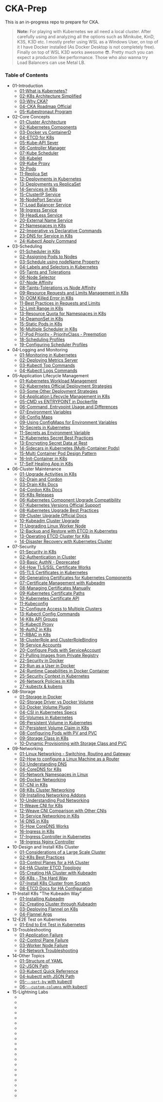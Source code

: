 # CKA-Prep
This is an in-progress repo to prepare for CKA.
> **Note:** For playing with Kubernetes we all need a local cluster. After carefully using and analyzing all the options such as Minikube, KinD, K3S, K3D etc.
> I mostly prefer using WSL as a Windows User, on top of it I have Docker installed (As Docker Desktop is not completely free). Finally on top of WSL K3D works awesome 😎.
> Pretty much you can expect a production like performance. Those who also wanna try Load Balancers can use Metal LB.
### Table of Contents
* 01-Introduction
    * [01-What is Kubernetes?](https://kubernetes.io/docs/concepts/overview/)
    * [02-K8s Architecture Simplified](https://www.simform.com/blog/kubernetes-architecture/)
    * [03-Why CKA?](https://training.linuxfoundation.org/certification/certified-kubernetes-administrator-cka/)
    * [04-CKA Roadmap Official](https://training.linuxfoundation.org/wp-content/uploads/2023/07/CKA_CurriculumPath_Jul23.pdf)
    * [05-Kubestronaut Program](https://www.cncf.io/training/kubestronaut/)
* 02-Core Concepts
    * [01-Cluster Architecture](https://kubernetes.io/docs/concepts/architecture/)
    * [02-Kubernetes Components](https://kubernetes.io/docs/concepts/overview/components/)
    * [03-Docker vs ContainerD](https://kodekloud.com/blog/docker-vs-containerd/)
    * [04-ETCD for K8s](https://learnk8s.io/etcd-kubernetes)
    * [05-Kube-API Sever](https://medium.com/devops-technical-notes-and-manuals/kube-api-server-how-it-communicates-with-other-kubernetes-cluster-components-cc60b041163d)
    * [06-Controller Manager](https://able8.medium.com/kubernetes-controllers-overview-b6ec086c1fb)
    * [07-Kube Scheduler](https://romanglushach.medium.com/kubernetes-scheduling-understanding-the-math-behind-the-magic-2305b57d45b1)
    * [08-Kubelet](https://kdmalviyan.medium.com/understanding-kubernetes-kubelet-a-deep-dive-into-the-engine-of-kubernetes-node-management-6b3e401bff17)
    * [09-Kube Proxy](https://medium.com/@amroessameldin/kube-proxy-what-is-it-and-how-it-works-6def85d9bc8f)
    * [10-Pods](https://kubernetes.io/docs/concepts/workloads/pods/)
    * [11-Replica Set](https://kubernetes.io/docs/concepts/workloads/controllers/replicaset/)
    * [12-Deployments in Kubernetes](https://kubernetes.io/docs/concepts/workloads/controllers/deployment/)
    * [13-Deployments vs ReplicaSet](https://www.baeldung.com/ops/kubernetes-deployment-vs-replicaset)
    * [14-Services in K8s](https://kubernetes.io/docs/concepts/services-networking/service/)
    * [15-ClusterIP Service](https://medium.com/the-programmer/working-with-clusterip-service-type-in-kubernetes-45f2c01a89c8)
    * [16-NodePort Service](https://kubernetes.io/docs/concepts/services-networking/service/#type-nodeport)
    * [17-Load Balancer Service](https://kubernetes.io/docs/concepts/services-networking/service/#loadbalancer)
    * [18-Ingress Service](https://kubernetes.io/docs/concepts/services-networking/ingress/)
    * [19-HeadLess Service](https://kodekloud.com/blog/kubernetes-headless-service/)
    * [20-External Name Service](https://kubernetes.io/docs/concepts/services-networking/service/#externalname)
    * [21-Namespaces in K8s](https://kubernetes.io/docs/concepts/overview/working-with-objects/namespaces/)
    * [22-Imperative vs Declarative Commands](https://kubeops.net/blog/imperative-vs-declarative)
    * [23-DNS for Service in K8s](https://kubernetes.io/docs/concepts/services-networking/dns-pod-service/)
    * [24-Kubectl Apply Command](https://kubernetes.io/docs/reference/generated/kubectl/kubectl-commands#apply)
* 03-Scheduling
    * [01-Scheduler in K8s](https://kubernetes.io/docs/concepts/scheduling-eviction/kube-scheduler/)
    * [02-Assigning Pods to Nodes](https://kubernetes.io/docs/concepts/scheduling-eviction/assign-pod-node/)
    * [03-Schedule using nodeName Property](https://kubernetes.io/docs/concepts/scheduling-eviction/assign-pod-node/#nodename)
    * [04-Labels and Selectors in Kubernetes](https://kubernetes.io/docs/concepts/overview/working-with-objects/labels/)
    * [05-Taints and Tolerations](https://kubernetes.io/docs/concepts/scheduling-eviction/taint-and-toleration/)
    * [06-Node Selector](https://technos.medium.com/node-selectors-in-kubernetes-27638e62bfd6)
    * [07-Node Affinity](https://kubernetes.io/docs/tasks/configure-pod-container/assign-pods-nodes-using-node-affinity/)
    * [08-Taints-Tolerations vs Node Affinity](https://blog.devops.dev/taints-and-tollerations-vs-node-affinity-42ec5305e11a)
    * [09-Resource Requests and Limits Management in K8s](https://kubernetes.io/docs/concepts/configuration/manage-resources-containers/)
    * [10-OOM Killed Error in K8s](https://komodor.com/learn/how-to-fix-oomkilled-exit-code-137/)
    * [11-Best Practices in Requests and Limits](https://blog.kubecost.com/blog/requests-and-limits/)
    * [12-Limit Range in K8s](https://kubernetes.io/docs/concepts/policy/limit-range/)
    * [13-Resource Quota for Namespaces in K8s](https://medium.com/@prateek.malhotra004/a-comprehensive-guide-to-resource-quotas-in-kubernetes-key-concepts-and-usage-examples-8ac4222027e2)
    * [14-DeamonSet in K8s](https://kubernetes.io/docs/concepts/workloads/controllers/daemonset/)
    * [15-Static Pods in K8s](https://kubernetes.io/docs/tasks/configure-pod-container/static-pod/)
    * [16-Multiple Scheduler in K8s](https://kubernetes.io/docs/tasks/extend-kubernetes/configure-multiple-schedulers/)
    * [17-Pod Priority - PriorityClass - Preemption](https://devopscube.com/pod-priorityclass-preemption/)
    * [18-Scheduling Profiles](https://kubernetes-docsy-staging.netlify.app/docs/reference/scheduling/profiles/)
    * [19-Configuring Scheduler Profiles](https://kubernetes.io/docs/reference/scheduling/config/)
* 04-Logging and Monitoring
    * [01-Monitoring in Kubernetes](https://kubernetes.io/docs/tasks/debug/debug-cluster/resource-metrics-pipeline/)
    * [02-Deploying Metrics Server](https://github.com/kubernetes-sigs/metrics-server?tab=readme-ov-file#installation)
    * [03-Kubectl Top Commands](https://kubernetes.io/docs/reference/kubectl/generated/kubectl_top/)
    * [04-Kubectl Logs Commands](https://spacelift.io/blog/kubectl-logs)
* 05-Application Lifecycle Management
    * [01-Kubernetes Workload Management](https://kubernetes.io/docs/concepts/workloads/controllers/)
    * [02-Kubernetes Official Deployment Strategies](https://kubernetes.io/docs/concepts/workloads/controllers/deployment/#strategy)
    * [03-Some Other Deployment Strategies](https://codefresh.io/learn/kubernetes-deployment/top-6-kubernetes-deployment-strategies-and-how-to-choose/)
    * [04-Application Lifecycle Management in K8s](https://medium.com/the-techlife/application-life-cycle-management-kubernetes-4a52a6f8e5d8)
    * [05-CMD vs ENTRYPOINT in Dockerfile](https://kodekloud.com/blog/docker-entrypoint-cmd/)
    * [06-Command, Entrypoint Usage and Differences](https://yuminlee2.medium.com/kubernetes-command-and-arguments-in-pod-c3f1be61ba1a)
    * [07-Environment Variables](https://kubernetes.io/docs/tasks/inject-data-application/define-environment-variable-container/)
    * [08-Config Maps](https://kubernetes.io/docs/concepts/configuration/configmap/)
    * [09-Using ConfigMaps for Environment Variables](https://kubernetes.io/docs/tasks/configure-pod-container/configure-pod-configmap/#define-container-environment-variables-using-configmap-data)
    * [10-Secrets in Kubernetes](https://kubernetes.io/docs/concepts/configuration/secret/)
    * [11-Secrets as Environment Variable](https://kubernetes.io/docs/tasks/inject-data-application/distribute-credentials-secure/#define-container-environment-variables-using-secret-data)
    * [12-Kubernetes Secret Best Practices](https://kubernetes.io/docs/concepts/security/secrets-good-practices/)
    * [13-Encrypting Secret Data at Rest](https://kubernetes.io/docs/tasks/administer-cluster/encrypt-data/)
    * [14-Sidecars in Kubernetes (Multi-Container Pods)](https://kodekloud.com/blog/kubernetes-sidecar-container/)
    * [15-Multi Container Pod Design Pattern](https://k21academy.com/docker-kubernetes/multi-container-pods/)
    * [16-Init-Container in K8s](https://kubernetes.io/docs/concepts/workloads/pods/init-containers/)
    * [17-Self Healing App in K8s](https://www.cncf.io/blog/2020/05/26/decoding-the-self-healing-kubernetes-step-by-step/)
* 06-Cluster Maintenance 
    * [01-Upgrade Activities in K8s](https://kubernetes.io/docs/tasks/administer-cluster/kubeadm/kubeadm-upgrade/#drain-the-node)
    * [02-Drain and Cordon](https://medium.com/@cldop.com/differences-similarities-between-kubectl-drain-cordon-commands-05b860367817)
    * [03-Drain K8s Docs](https://kubernetes.io/docs/tasks/administer-cluster/safely-drain-node/)
    * [04-Cordon K8s Docs](https://kubernetes.io/docs/concepts/architecture/nodes/#manual-node-administration)
    * [05-K8s Releases](https://github.com/kubernetes/kubernetes/releases)
    * [06-Kubernetes Component Upgrade Compatibility](https://kubernetes.io/releases/version-skew-policy/)
    * [07-Kubernetes Versions Official Support](https://kubernetes.io/releases/)
    * [08-Kubernetes Upgrade Best Practices](https://www.kubecost.com/kubernetes-best-practices/kubernetes-upgrade/)
    * [09-Cluster Upgrade Official Docs](https://kubernetes.io/docs/tasks/administer-cluster/cluster-upgrade/)
    * [10-Kubeadm Cluster Upgrade](https://kubernetes.io/docs/tasks/administer-cluster/kubeadm/kubeadm-upgrade/)
    * [11-Upgrading Linux Worker Node](https://kubernetes.io/docs/tasks/administer-cluster/kubeadm/upgrading-linux-nodes/)
    * [12-Backup and Restore with ETCD in Kubernetes](https://kubernetes.io/docs/tasks/administer-cluster/configure-upgrade-etcd/)
    * [13-Operating ETCD Cluster for K8s](https://kubernetes.io/docs/tasks/administer-cluster/configure-upgrade-etcd/)
    * [14-Disaster Recovery with Kubernetes Cluster](https://www.youtube.com/watch?v=qRPNuT080Hk)
* 07-Security
    * [01-Security in K8s](https://kubernetes.io/docs/concepts/security/)
    * [02-Authentication in Cluster](https://kubernetes.io/docs/reference/access-authn-authz/authentication/)
    * [03-Basic AuthN - Deprecated](https://www.linkedin.com/pulse/how-set-up-basic-authentication-kubernetes-tahmid-ul-muntakim/)
    * [04-How TLS/SSL Certificate Works](https://youtu.be/j9QmMEWmcfo)
    * [05-TLS Certificates in Kubernetes](https://yuminlee2.medium.com/kubernetes-tls-certificates-b75fee80670d)
    * [06-Generating Certificates for Kubernetes Components](https://github.com/kodekloudhub/certified-kubernetes-administrator-course/blob/master/docs/07-Security/07-TLS-in-Kubernetes-Certificate-Creation.md)
    * [07-Certificate Management with Kubeadm](https://kubernetes.io/docs/tasks/administer-cluster/kubeadm/kubeadm-certs/)
    * [08-Managing Certificates Manually](https://kubernetes.io/docs/tasks/tls/managing-tls-in-a-cluster/)
    * [09-Kubernetes Certificate Paths](https://kubernetes.io/docs/setup/best-practices/certificates/)
    * [10-Kubernetes Certificate API](https://kubernetes.io/docs/reference/access-authn-authz/certificate-signing-requests/)
    * [11-Kubeconfig](https://kubernetes.io/docs/concepts/configuration/organize-cluster-access-kubeconfig/)
    * [12-Configure Access to Multiple Clusters](https://kubernetes.io/docs/tasks/access-application-cluster/configure-access-multiple-clusters/)
    * [13-Kubectl Config Commands](https://kubernetes.io/docs/reference/generated/kubectl/kubectl-commands#config)
    * [14-K8s API Groups](https://medium.com/@seifeddinerajhi/understanding-kubernetes-api-groups-and-versions-1043d26f455e)
    * [15-Kubectl Proxy](https://kubernetes.io/docs/tasks/extend-kubernetes/http-proxy-access-api/)
    * [16-AuthZ in K8s](https://kubernetes.io/docs/reference/access-authn-authz/authorization/)
    * [17-RBAC in K8s](https://kubernetes.io/docs/reference/access-authn-authz/rbac/)
    * [18-ClusterRole and ClusterRoleBinding](https://octopus.com/blog/k8s-rbac-roles-and-bindings)
    * [19-Service Accounts](https://kubernetes.io/docs/concepts/security/service-accounts/)
    * [20-Configure Pods with ServiceAccount](https://kubernetes.io/docs/tasks/configure-pod-container/configure-service-account/)
    * [21-Pulling Images from Private Registry](https://kubernetes.io/docs/tasks/configure-pod-container/pull-image-private-registry/)
    * [22-Security in Docker](https://docs.docker.com/engine/security/)
    * [23-Run as a User in Docker](https://www.baeldung.com/ops/docker-set-user-container-host)
    * [24-Runtime Capabilities in Docker Container](https://docs.docker.com/engine/reference/run/#runtime-privilege-and-linux-capabilities)
    * [25-Security Context in Kubernetes](https://kubernetes.io/docs/tasks/configure-pod-container/security-context/)
    * [26-Network Policies in K8s](https://kubernetes.io/docs/concepts/services-networking/network-policies/)
    * [27-kubectx & kubens](https://github.com/ahmetb/kubectx)
* 08-Storage
    * [01-Storage in Docker](https://k21academy.com/docker-kubernetes/docker-storage/)
    * [02-Storage Driver vs Docker Volume](https://docs.docker.com/storage/storagedriver/#storage-drivers-versus-docker-volumes)
    * [03-Docker Volume Plugin](https://docs.docker.com/engine/extend/legacy_plugins/#volume-plugins)
    * [04-CSI in Kubernetes Specs](https://github.com/container-storage-interface/spec/blob/master/spec.md)
    * [05-Volumes in Kubernetes](https://kubernetes.io/docs/concepts/storage/volumes/)
    * [06-Persistent Volume in Kubernetes](https://kubernetes.io/docs/concepts/storage/persistent-volumes/)
    * [07-Persistent Volume Claim in K8s](https://kubernetes.io/docs/concepts/storage/persistent-volumes/#persistentvolumeclaims)
    * [08-Configuring Pods with PV and PVC](https://kubernetes.io/docs/tasks/configure-pod-container/configure-persistent-volume-storage/)
    * [09-Storage Class in K8s](https://kubernetes.io/docs/concepts/storage/storage-classes/)
    * [10-Dynamic Provisioning with Storage Class and PVC](https://kubernetes.io/docs/concepts/storage/storage-classes/)
* 09-Networking
    * [01-Linux Networking - Switching, Routing and Gateway](https://yuminlee2.medium.com/linux-networking-switching-routing-and-gateway-4e3c09fac616)
    * [02-How to configure a Linux Machine as a Router](https://www.computernetworkingnotes.com/linux-tutorials/how-to-configure-and-use-linux-as-a-router.html)
    * [03-Understanding DNS](https://www.linode.com/docs/guides/introduction-to-dns-on-linux/)
    * [04-CoreDNS for K8s](https://coredns.io/plugins/kubernetes/)
    * [05-Network Namespaces in Linux](https://ramesh-sahoo.medium.com/linux-network-namespace-and-five-use-cases-using-various-methods-f45b1ec5db8f)
    * [06-Docker Networking](https://docs.docker.com/network/)
    * [07-CNI in K8s](https://www.tigera.io/learn/guides/kubernetes-networking/kubernetes-cni/)
    * [08-K8s Cluster Networking](https://kubernetes.io/docs/concepts/cluster-administration/networking/)
    * [09-Installing Networking Addons](https://kubernetes.io/docs/concepts/cluster-administration/addons/)
    * [10-Understanding Pod Networking](https://medium.com/google-cloud/understanding-kubernetes-networking-pods-7117dd28727)
    * [11-Weave CNI for K8s](https://github.com/weaveworks/weave/blob/master/README.md)
    * [12-Weave CNI Comparison with Other CNIs](https://www.techtarget.com/searchitoperations/tutorial/Step-by-step-guide-Get-started-with-Weave-for-Kubernetes)
    * [13-Service Networking in K8s](https://medium.com/google-cloud/understanding-kubernetes-networking-services-f0cb48e4cc82)
    * [14-DNS in K8s](https://kubernetes.io/docs/concepts/services-networking/dns-pod-service/)
    * [15-How CoreDNS Works](https://waytoeasylearn.com/learn/core-dns-in-kubernetes/)
    * [16-Ingress in K8s](https://kubernetes.io/docs/concepts/services-networking/ingress/)
    * [17-Ingress Controller in Kubernetes](https://kubernetes.io/docs/concepts/services-networking/ingress-controllers/)
    * [18-Ingress Nginx Controller](https://github.com/kubernetes/ingress-nginx)
* 10-Design and Install K8s Cluster
    * [01-Considerations of a Large Scale Cluster](https://kubernetes.io/docs/setup/best-practices/cluster-large/)
    * [02-K8s Best Practices](https://spacelift.io/blog/kubernetes-best-practices)
    * [03-Control Planes for a HA Cluster](https://thenewstack.io/how-many-nodes-for-your-kubernetes-control-plane/)
    * [04-HA Cluster ETCD Topology](https://kubernetes.io/docs/setup/production-environment/tools/kubeadm/ha-topology/)
    * [05-Creating HA Cluster with Kubeadm](https://kubernetes.io/docs/setup/production-environment/tools/kubeadm/high-availability/)
    * [06-K8s - The Hard Way](https://github.com/mmumshad/kubernetes-the-hard-way)
    * [07-Install K8s Cluster from Scratch](https://www.youtube.com/playlist?list=PL2We04F3Y_41jYdadX55fdJplDvgNGENo)
    * [08-ETCD Docs for HA Configuration](https://etcd.io/docs/v3.4/op-guide/clustering/)
* 11-Install K8s "The Kubeadm Way"
    * [01-Installing Kubeadm](https://kubernetes.io/docs/setup/production-environment/tools/kubeadm/install-kubeadm/)
    * [02-Creating Cluster through Kubeadm](https://kubernetes.io/docs/setup/production-environment/tools/kubeadm/create-cluster-kubeadm/)
    * [03-Deploying Flannel on K8s](https://kubernetes.io/docs/concepts/cluster-administration/addons/)
    * [04-Flannel Args](https://github.com/flannel-io/flannel/blob/master/Documentation/configuration.md)
* 12-E2E Test on Kubernetes
    * [01-End to Ent Test in Kubernetes](https://youtu.be/-ovJrIIED88?list=PL2We04F3Y_41jYdadX55fdJplDvgNGENo)
* 13-Troubleshooting
    * [01-Application Failure](https://kubernetes.io/docs/tasks/debug/debug-application/)
    * [02-Control Plane Failure](https://kubernetes.io/docs/tasks/debug/debug-cluster/)
    * [03-Worker Node Failure](https://medium.com/@diego_maia/diagnosis-and-troubleshooting-of-a-kubernetes-node-in-not-ready-state-f5d0d5e5b061)
    * [04-Network Troubleshooting](https://www.devopsschool.com/blog/list-of-commands-troubleshoot-networking-in-kubernetes/)
* 14-Other Topics
    * [01-Structure of YAML](https://www.freecodecamp.org/news/what-is-yaml-the-yml-file-format/)
    * [02-JSON Path](https://support.smartbear.com/alertsite/docs/monitors/api/endpoint/jsonpath.html)
    * [03-Kubectl Quick Referrence](https://kubernetes.io/docs/reference/kubectl/quick-reference/)
    * [04-kubectl with JSON Path](https://kubernetes.io/docs/reference/kubectl/jsonpath/)
    * [05-`--sort-by` with kubectl](https://faun.pub/sorting-output-in-kubernetes-aa4db6894629)
    * [06-`--custom-columns` with kubectl](https://techiescamp.com/courses/devops-tips/lessons/kubectl-custom-columns/)
* 15-Lightning Labs
    * []()
    * []()
    * []()
    * []()
    * []()
    * []()
    * []()
    * []()
    * []()
    * []()
    * []()
    * []()
    * []()
    * []()
    * []()
    * []()
    * []()
    * []()
    * []()
    * []()
    
    
    
